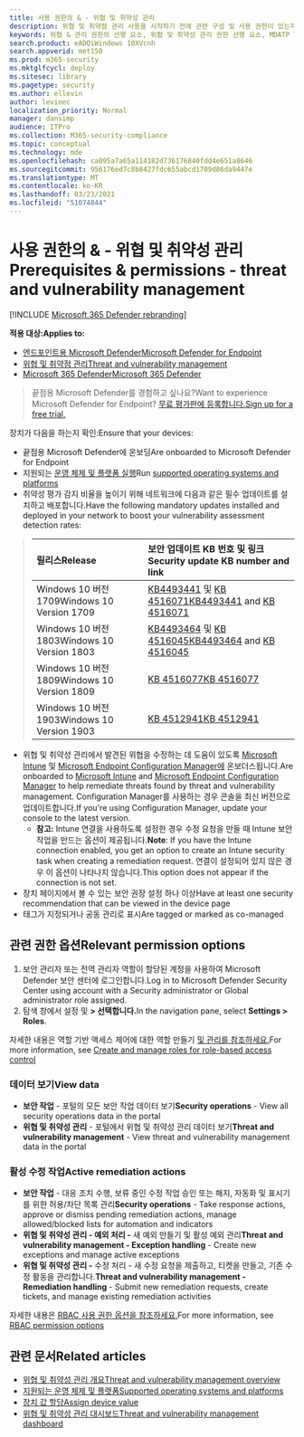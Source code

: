 ```yaml
---
title: 사용 권한의 & - 위협 및 취약성 관리
description: 위협 및 취약점 관리 사용을 시작하기 전에 관련 구성 및 사용 권한이 있는지 확인해야 합니다.
keywords: 위협 & 관리 권한의 선행 요소, 위협 및 취약성 관리 권한 선행 요소, MDATP TVM 권한 선행 요소, 취약성 관리
search.product: eADQiWindows 10XVcnh
search.appverid: met150
ms.prod: m365-security
ms.mktglfcycl: deploy
ms.sitesec: library
ms.pagetype: security
ms.author: ellevin
author: levinec
localization_priority: Normal
manager: dansimp
audience: ITPro
ms.collection: M365-security-compliance
ms.topic: conceptual
ms.technology: mde
ms.openlocfilehash: ca095a7a65a114182d736176840fdd4e651a8646
ms.sourcegitcommit: 956176ed7c8b8427fdc655abcd1709d86da9447e
ms.translationtype: MT
ms.contentlocale: ko-KR
ms.lasthandoff: 03/23/2021
ms.locfileid: "51074844"
---
```

# <a name="prerequisites--permissions---threat-and-vulnerability-management"></a><span data-ttu-id="b7e04-104">사용 권한의 & - 위협 및 취약성 관리</span><span class="sxs-lookup"><span data-stu-id="b7e04-104">Prerequisites & permissions - threat and vulnerability management</span></span>

[!INCLUDE [Microsoft 365 Defender rebranding](../../includes/microsoft-defender.md)]

<span data-ttu-id="b7e04-105">**적용 대상:**</span><span class="sxs-lookup"><span data-stu-id="b7e04-105">**Applies to:**</span></span>

- [<span data-ttu-id="b7e04-106">엔드포인트용 Microsoft Defender</span><span class="sxs-lookup"><span data-stu-id="b7e04-106">Microsoft Defender for Endpoint</span></span>](https://go.microsoft.com/fwlink/?linkid=2154037)
- [<span data-ttu-id="b7e04-107">위협 및 취약점 관리</span><span class="sxs-lookup"><span data-stu-id="b7e04-107">Threat and vulnerability management</span></span>](next-gen-threat-and-vuln-mgt.md)
- [<span data-ttu-id="b7e04-108">Microsoft 365 Defender</span><span class="sxs-lookup"><span data-stu-id="b7e04-108">Microsoft 365 Defender</span></span>](https://go.microsoft.com/fwlink/?linkid=2118804)

><span data-ttu-id="b7e04-109">끝점용 Microsoft Defender를 경험하고 싶나요?</span><span class="sxs-lookup"><span data-stu-id="b7e04-109">Want to experience Microsoft Defender for Endpoint?</span></span> [<span data-ttu-id="b7e04-110">무료 평가판에 등록합니다.</span><span class="sxs-lookup"><span data-stu-id="b7e04-110">Sign up for a free trial.</span></span>](https://www.microsoft.com/microsoft-365/windows/microsoft-defender-atp?ocid=docs-wdatp-portaloverview-abovefoldlink)

<span data-ttu-id="b7e04-111">장치가 다음을 하는지 확인:</span><span class="sxs-lookup"><span data-stu-id="b7e04-111">Ensure that your devices:</span></span>

- <span data-ttu-id="b7e04-112">끝점용 Microsoft Defender에 온보딩</span><span class="sxs-lookup"><span data-stu-id="b7e04-112">Are onboarded to Microsoft Defender for Endpoint</span></span>
- <span data-ttu-id="b7e04-113">지원되는 [운영 체제 및 플랫폼 실행](tvm-supported-os.md)</span><span class="sxs-lookup"><span data-stu-id="b7e04-113">Run [supported operating systems and platforms](tvm-supported-os.md)</span></span>
- <span data-ttu-id="b7e04-114">취약성 평가 감지 비율을 높이기 위해 네트워크에 다음과 같은 필수 업데이트를 설치하고 배포합니다.</span><span class="sxs-lookup"><span data-stu-id="b7e04-114">Have the following mandatory updates installed and deployed in your network to boost your vulnerability assessment detection rates:</span></span>

> <span data-ttu-id="b7e04-115">릴리스</span><span class="sxs-lookup"><span data-stu-id="b7e04-115">Release</span></span> | <span data-ttu-id="b7e04-116">보안 업데이트 KB 번호 및 링크</span><span class="sxs-lookup"><span data-stu-id="b7e04-116">Security update KB number and link</span></span>
> :---|:---
> <span data-ttu-id="b7e04-117">Windows 10 버전 1709</span><span class="sxs-lookup"><span data-stu-id="b7e04-117">Windows 10 Version 1709</span></span> | <span data-ttu-id="b7e04-118">[KB4493441](https://support.microsoft.com/help/4493441/windows-10-update-kb4493441) 및 [KB 4516071](https://support.microsoft.com/help/4516071/windows-10-update-kb4516071)</span><span class="sxs-lookup"><span data-stu-id="b7e04-118">[KB4493441](https://support.microsoft.com/help/4493441/windows-10-update-kb4493441) and [KB 4516071](https://support.microsoft.com/help/4516071/windows-10-update-kb4516071)</span></span>
> <span data-ttu-id="b7e04-119">Windows 10 버전 1803</span><span class="sxs-lookup"><span data-stu-id="b7e04-119">Windows 10 Version 1803</span></span> | <span data-ttu-id="b7e04-120">[KB4493464](https://support.microsoft.com/help/4493464) 및 [KB 4516045](https://support.microsoft.com/help/4516045/windows-10-update-kb4516045)</span><span class="sxs-lookup"><span data-stu-id="b7e04-120">[KB4493464](https://support.microsoft.com/help/4493464) and [KB 4516045](https://support.microsoft.com/help/4516045/windows-10-update-kb4516045)</span></span>
> <span data-ttu-id="b7e04-121">Windows 10 버전 1809</span><span class="sxs-lookup"><span data-stu-id="b7e04-121">Windows 10 Version 1809</span></span> | [<span data-ttu-id="b7e04-122">KB 4516077</span><span class="sxs-lookup"><span data-stu-id="b7e04-122">KB 4516077</span></span>](https://support.microsoft.com/help/4516077/windows-10-update-kb4516077)
> <span data-ttu-id="b7e04-123">Windows 10 버전 1903</span><span class="sxs-lookup"><span data-stu-id="b7e04-123">Windows 10 Version 1903</span></span> | [<span data-ttu-id="b7e04-124">KB 4512941</span><span class="sxs-lookup"><span data-stu-id="b7e04-124">KB 4512941</span></span>](https://support.microsoft.com/help/4512941/windows-10-update-kb4512941)

- <span data-ttu-id="b7e04-125">위협 및 취약성 관리에서 발견된 위협을 수정하는 데 도움이 있도록 [Microsoft Intune](https://docs.microsoft.com/mem/intune/fundamentals/what-is-intune) 및  [Microsoft Endpoint Configuration Manager에](https://docs.microsoft.com/mem/configmgr/protect/deploy-use/endpoint-protection-configure) 온보더스됩니다.</span><span class="sxs-lookup"><span data-stu-id="b7e04-125">Are onboarded to [Microsoft Intune](https://docs.microsoft.com/mem/intune/fundamentals/what-is-intune) and  [Microsoft Endpoint Configuration Manager](https://docs.microsoft.com/mem/configmgr/protect/deploy-use/endpoint-protection-configure) to help remediate threats found by threat and vulnerability management.</span></span> <span data-ttu-id="b7e04-126">Configuration Manager를 사용하는 경우 콘솔을 최신 버전으로 업데이트합니다.</span><span class="sxs-lookup"><span data-stu-id="b7e04-126">If you're using Configuration Manager, update your console to the latest version.</span></span>
    - <span data-ttu-id="b7e04-127">**참고:** Intune 연결을 사용하도록 설정한 경우 수정 요청을 만들 때 Intune 보안 작업을 만드는 옵션이 제공됩니다.</span><span class="sxs-lookup"><span data-stu-id="b7e04-127">**Note**: If you have the Intune connection enabled, you get an option to create an Intune security task when creating a remediation request.</span></span> <span data-ttu-id="b7e04-128">연결이 설정되어 있지 않은 경우 이 옵션이 나타나지 않습니다.</span><span class="sxs-lookup"><span data-stu-id="b7e04-128">This option does not appear if the connection is not set.</span></span>
- <span data-ttu-id="b7e04-129">장치 페이지에서 볼 수 있는 보안 권장 설정 하나 이상</span><span class="sxs-lookup"><span data-stu-id="b7e04-129">Have at least one security recommendation that can be viewed in the device page</span></span>
- <span data-ttu-id="b7e04-130">태그가 지정되거나 공동 관리로 표시</span><span class="sxs-lookup"><span data-stu-id="b7e04-130">Are tagged or marked as co-managed</span></span>

## <a name="relevant-permission-options"></a><span data-ttu-id="b7e04-131">관련 권한 옵션</span><span class="sxs-lookup"><span data-stu-id="b7e04-131">Relevant permission options</span></span>

1. <span data-ttu-id="b7e04-132">보안 관리자 또는 전역 관리자 역할이 할당된 계정을 사용하여 Microsoft Defender 보안 센터에 로그인합니다.</span><span class="sxs-lookup"><span data-stu-id="b7e04-132">Log in to Microsoft Defender Security Center using account with a Security administrator or Global administrator role assigned.</span></span>
2. <span data-ttu-id="b7e04-133">탐색 창에서 설정 및 **> 선택합니다.**</span><span class="sxs-lookup"><span data-stu-id="b7e04-133">In the navigation pane, select **Settings > Roles**.</span></span>

<span data-ttu-id="b7e04-134">자세한 내용은 역할 기반 액세스 제어에 대한 역할 만들기 [및 관리를 참조하세요.](user-roles.md)</span><span class="sxs-lookup"><span data-stu-id="b7e04-134">For more information, see [Create and manage roles for role-based access control](user-roles.md)</span></span>

### <a name="view-data"></a><span data-ttu-id="b7e04-135">데이터 보기</span><span class="sxs-lookup"><span data-stu-id="b7e04-135">View data</span></span>

- <span data-ttu-id="b7e04-136">**보안 작업** - 포털의 모든 보안 작업 데이터 보기</span><span class="sxs-lookup"><span data-stu-id="b7e04-136">**Security operations** - View all security operations data in the portal</span></span>
- <span data-ttu-id="b7e04-137">**위협 및 취약성 관리** - 포털에서 위협 및 취약성 관리 데이터 보기</span><span class="sxs-lookup"><span data-stu-id="b7e04-137">**Threat and vulnerability management** - View threat and vulnerability management data in the portal</span></span>

### <a name="active-remediation-actions"></a><span data-ttu-id="b7e04-138">활성 수정 작업</span><span class="sxs-lookup"><span data-stu-id="b7e04-138">Active remediation actions</span></span>

- <span data-ttu-id="b7e04-139">**보안 작업** - 대응 조치 수행, 보류 중인 수정 작업 승인 또는 해지, 자동화 및 표시기를 위한 허용/차단 목록 관리</span><span class="sxs-lookup"><span data-stu-id="b7e04-139">**Security operations** - Take response actions, approve or dismiss pending remediation actions, manage allowed/blocked lists for automation and indicators</span></span>
- <span data-ttu-id="b7e04-140">**위협 및 취약성 관리 - 예외 처리 -** 새 예외 만들기 및 활성 예외 관리</span><span class="sxs-lookup"><span data-stu-id="b7e04-140">**Threat and vulnerability management - Exception handling** - Create new exceptions and manage active exceptions</span></span>
- <span data-ttu-id="b7e04-141">**위협 및 취약성 관리 -** 수정 처리 - 새 수정 요청을 제출하고, 티켓을 만들고, 기존 수정 활동을 관리합니다.</span><span class="sxs-lookup"><span data-stu-id="b7e04-141">**Threat and vulnerability management - Remediation handling** - Submit new remediation requests, create tickets, and manage existing remediation activities</span></span>

<span data-ttu-id="b7e04-142">자세한 내용은 [RBAC 사용 권한 옵션을 참조하세요.](user-roles.md#permission-options)</span><span class="sxs-lookup"><span data-stu-id="b7e04-142">For more information, see [RBAC permission options](user-roles.md#permission-options)</span></span>

## <a name="related-articles"></a><span data-ttu-id="b7e04-143">관련 문서</span><span class="sxs-lookup"><span data-stu-id="b7e04-143">Related articles</span></span>

- [<span data-ttu-id="b7e04-144">위협 및 취약성 관리 개요</span><span class="sxs-lookup"><span data-stu-id="b7e04-144">Threat and vulnerability management overview</span></span>](next-gen-threat-and-vuln-mgt.md)
- [<span data-ttu-id="b7e04-145">지원되는 운영 체제 및 플랫폼</span><span class="sxs-lookup"><span data-stu-id="b7e04-145">Supported operating systems and platforms</span></span>](tvm-supported-os.md)
- [<span data-ttu-id="b7e04-146">장치 값 할당</span><span class="sxs-lookup"><span data-stu-id="b7e04-146">Assign device value</span></span>](tvm-assign-device-value.md)
- [<span data-ttu-id="b7e04-147">위협 및 취약성 관리 대시보드</span><span class="sxs-lookup"><span data-stu-id="b7e04-147">Threat and vulnerability management dashboard</span></span>](tvm-dashboard-insights.md)

